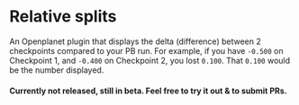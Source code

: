 # Relative splits
An Openplanet plugin that displays the delta (difference) between 2 checkpoints compared to your PB run.
For example, if you have `-0.500` on Checkpoint 1, and `-0.400` on Checkpoint 2, you lost `0.100`. That `0.100` would be the number displayed.

#### Currently not released, still in beta. Feel free to try it out & to submit PRs.
